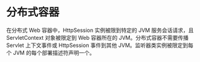 # 分布式容器

在分布式 Web 容器中，HttpSession 实例被限到特定的 JVM 服务会话请求，且 ServletContext 对象被限定到 Web 容器所在的 JVM。分布式容器不需要传播 Servlet 上下文事件或 HttpSession 事件到其他 JVM。监听器类实例被限定到每个 JVM 的每个部署描述符声明一个。